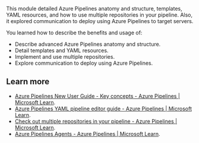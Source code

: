 
This module detailed Azure Pipelines anatomy and structure, templates, YAML resources, and how to use multiple repositories in your pipeline. Also, it explored communication to deploy using Azure Pipelines to target servers.

You learned how to describe the benefits and usage of:

 -  Describe advanced Azure Pipelines anatomy and structure.
 -  Detail templates and YAML resources.
 -  Implement and use multiple repositories.
 -  Explore communication to deploy using Azure Pipelines.

## Learn more

 -  [Azure Pipelines New User Guide - Key concepts - Azure Pipelines \| Microsoft Learn](/azure/devops/pipelines/get-started/key-pipelines-concepts).
 -  [Azure Pipelines YAML pipeline editor guide - Azure Pipelines \| Microsoft Learn](/azure/devops/pipelines/get-started/yaml-pipeline-editor).
 -  [Check out multiple repositories in your pipeline - Azure Pipelines \| Microsoft Learn](/azure/devops/pipelines/repos/multi-repo-checkout).
 -  [Azure Pipelines Agents - Azure Pipelines \| Microsoft Learn](/azure/devops/pipelines/agents/agents).
